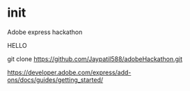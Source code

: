 # init
Adobe express hackathon

HELLO

git clone https://github.com/Jaypatil588/adobeHackathon.git

https://developer.adobe.com/express/add-ons/docs/guides/getting_started/
